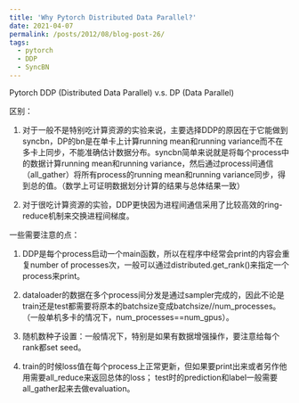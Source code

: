 ```yaml
---
title: 'Why Pytorch Distributed Data Parallel?'
date: 2021-04-07
permalink: /posts/2012/08/blog-post-26/
tags:
  - pytorch
  - DDP
  - SyncBN
---
```


Pytorch DDP (Distributed Data Parallel) v.s. DP (Data Parallel)

区别：
1. 对于一般不是特别吃计算资源的实验来说，主要选择DDP的原因在于它能做到syncbn，DP的bn是在单卡上计算running mean和running variance而不在多卡上同步，不能准确估计数据分布。syncbn简单来说就是将每个process中的数据计算running mean和running variance，然后通过process间通信（all_gather）将所有process的running mean和running variance同步，得到总的值。（数学上可证明数据划分计算的结果与总体结果一致）
 
2. 对于很吃计算资源的实验，DDP更快因为进程间通信采用了比较高效的ring-reduce机制来交换进程间梯度。


一些需要注意的点：

1. DDP是每个process启动一个main函数，所以在程序中经常会print的内容会重复number of processes次，一般可以通过distributed.get_rank()来指定一个process来print。

2. dataloader的数据在多个process间分发是通过sampler完成的，因此不论是train还是test都需要将原本的batchsize变成batchsize//num_processes。（一般单机多卡的情况下，num_processes==num_gpus）。

3. 随机数种子设置：一般情况下，特别是如果有数据增强操作，要注意给每个rank都set seed。

4. train的时候loss值在每个process上正常更新，但如果要print出来或者另作他用需要all_reduce来返回总体的loss； test时的prediction和label一般需要all_gather起来去做evaluation。
